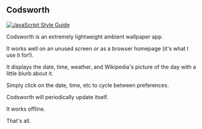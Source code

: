 ## Codsworth

[![JavaScript Style Guide](https://img.shields.io/badge/code%20style-standard-brightgreen.svg)](http://standardjs.com/)

Codsworth is an extremely lightweight ambient wallpaper app.

It works well on an unused screen or as a browser homepage (it's what I use it for!). 

It displays the date, time, weather, and Wikipedia's picture of the day with a little blurb about it.

Simply click on the date, time, etc to cycle between preferences.

Codsworth will periodically update itself.

It works offline.

That's all.
